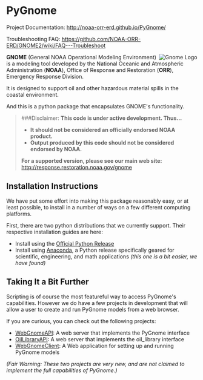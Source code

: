 # PyGnome


Project Documentation: http://noaa-orr-erd.github.io/PyGnome/

Troubleshooting FAQ: https://github.com/NOAA-ORR-ERD/GNOME2/wiki/FAQ---Troubleshoot

<img src="http://gnome.orr.noaa.gov/py_gnome_testdata/GnomeIcon128.png" alt="Gnome Logo" title="Gnome" align="right">

**GNOME** (General NOAA Operational Modeling Environment) is a modeling tool
developed by the National Oceanic and Atmospheric Administration (**NOAA**),
Office of Response and Restoration (**ORR**), Emergency Response Division.

It is designed to support oil and other hazardous material spills in the coastal environment.

And this is a python package that encapsulates GNOME's functionality.

> ###Disclaimer:
> **This code is under active development.  Thus...**
> - **It should not be considered an officially endorsed NOAA product.**
> - **Output produced by this code should not be considered endorsed by NOAA.**
>
> **For a supported version, please see our main web site:**
> http://response.restoration.noaa.gov/gnome

## Installation Instructions ##

We have put some effort into making this package reasonably easy,
or at least possible, to install in a number of
ways on a few different computing platforms.

First, there are two python distributions that we currently support.
Their respective installation guides are here:

- Install using the
[Official Python Release](./NormalInstall.rst)
- Install using [Anaconda](./InstallingWithAnaconda.rst),
a Python release specifically geared for scientific, engineering,
and math applications _(this one is a bit easier, we have found)_

## Taking It a Bit Further ##

Scripting is of course the most featureful way to access PyGnome's capabilities.
However we do have a few projects in development that will allow a user to
create and run PyGnome models from a web browser.

If you are curious, you can check out the following projects:

- [WebGnomeAPI](https://github.com/NOAA-ORR-ERD/WebGnomeAPI):
  A web server that implements the PyGnome interface
- [OilLibraryAPI](https://github.com/NOAA-ORR-ERD/OilLibraryAPI):
  A web server that implements the oil_library interface
- [WebGnomeClient](https://github.com/NOAA-ORR-ERD/WebGnomeClient):
  A Web application for setting up and running PyGnome models

_(Fair Warning: These two projects are very new, and are not claimed to_
  _implement the full capabilities of PyGnome.)_

